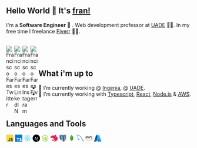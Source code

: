 ## Hello World 👋 It's [fran!](https://www.linkedin.com/in/francisco-fares/)

I'm a <strong>Software Engineer</strong> 🧠 . Web development professor at [UADE](https://www.uade.edu.ar/) 👨‍🏫. In my free time I freelance [Fiverr](https://www.fiverr.com/franciscofares) 👨‍💻.

<br/>

<a href="https://twitter.com/FranciscoFares3">
<img align="left" alt="Francisco Fares Twitter" width="22px" src="https://icongr.am/fontawesome/twitter.svg?size=128&color=70c8ff" />
</a>
<a href="https://www.linkedin.com/in/francisco-fares/">
<img align="left" alt="Francisco Fares LinkedIN" width="22px" src="https://icongr.am/fontawesome/linkedin.svg?size=128&color=70c8ff" />
</a>
<a href="https://www.instagram.com/franfares/">
<img align="left" alt="Francisco Fares Instagram" width="22px" src="https://icongr.am/fontawesome/instagram.svg?size=128&color=70c8ff" />
</a>
<a href="https://www.fiverr.com/users/franciscofares/seller_dashboard">
<img align="left" alt="Francisco Fares Fiverr" width="22px" src="https://icongr.am/fontawesome/briefcase.svg?size=128&color=70c8ff" />
</a>

<br />

<br />

## What i'm up to

- 🔭 I’m currently working @ [Ingenia](https://ingenia.la/es), @ [UADE](https://www.uade.edu.ar/).
- 🌱 I’m currently working with [Typescript](https://www.typescriptlang.org/), [React](https://reactjs.org), [Node.js](https://nodejs.org/) & [AWS](https://aws.amazon.com/).

<br />

## Languages and Tools

<code><img height="20" src="./assets/Javascript.svg"></code>
<code><img height="20" src="./assets/Typescript.svg"></code>
<code><img height="20" src="./assets/React.svg"></code>
<code><img height="20" src="./assets/Next.js.svg"></code>
<code><img height="20" src="./assets/Node.js.svg"></code>
<code><img height="20" src="./assets/Nest.js.svg"></code>
<code><img height="20" src="./assets/PostgresSQL.svg"></code>
<code><img height="20" src="./assets/MongoDB.svg"></code>
<code><img height="20" src="./assets/MySQL.svg"></code>
<code><img height="20" src="./assets/AWS.svg"></code>
<code><img height="20" src="./assets/Azure.svg"></code>
